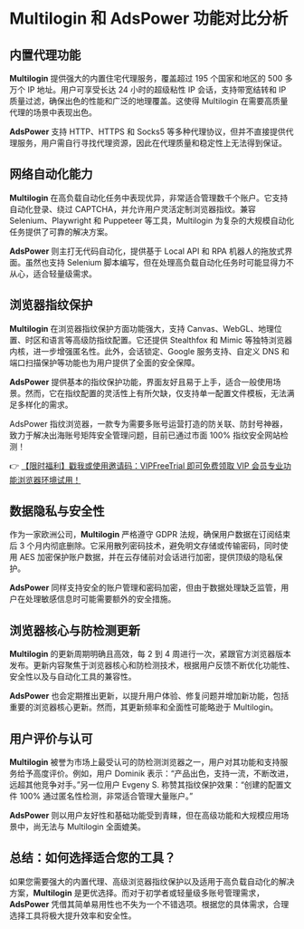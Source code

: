 # Multilogin 和 AdsPower 功能对比分析

## 内置代理功能

**Multilogin** 提供强大的内置住宅代理服务，覆盖超过 195 个国家和地区的 500 多万个 IP 地址。用户可享受长达 24 小时的超级粘性 IP 会话，支持带宽结转和 IP 质量过滤，确保出色的性能和广泛的地理覆盖。这使得 Multilogin 在需要高质量代理的场景中表现出色。

**AdsPower** 支持 HTTP、HTTPS 和 Socks5 等多种代理协议，但并不直接提供代理服务，用户需自行寻找代理资源，因此在代理质量和稳定性上无法得到保证。

## 网络自动化能力

**Multilogin** 在高负载自动化任务中表现优异，非常适合管理数千个账户。它支持自动化登录、绕过 CAPTCHA，并允许用户灵活定制浏览器指纹。兼容 Selenium、Playwright 和 Puppeteer 等工具，Multilogin 为复杂的大规模自动化任务提供了可靠的解决方案。

**AdsPower** 则主打无代码自动化，提供基于 Local API 和 RPA 机器人的拖放式界面。虽然也支持 Selenium 脚本编写，但在处理高负载自动化任务时可能显得力不从心，适合轻量级需求。

## 浏览器指纹保护

**Multilogin** 在浏览器指纹保护方面功能强大，支持 Canvas、WebGL、地理位置、时区和语言等高级防指纹配置。它还提供 Stealthfox 和 Mimic 等独特浏览器内核，进一步增强匿名性。此外，会话锁定、Google 服务支持、自定义 DNS 和端口扫描保护等功能也为用户提供了全面的安全保障。

**AdsPower** 提供基本的指纹保护功能，界面友好且易于上手，适合一般使用场景。然而，它在指纹配置的灵活性上有所欠缺，仅支持单一配置文件模板，无法满足多样化的需求。

AdsPower 指纹浏览器，一款专为需要多账号运营打造的防关联、防封号神器，致力于解决出海账号矩阵安全管理问题，目前已通过市面 100% 指纹安全网站检测！

👉 [【限时福利】戳我或使用邀请码：VIPFreeTrial 即可免费领取 VIP 会员专业功能浏览器环境试用！](https://bit.ly/adspower_free)

## 数据隐私与安全性

作为一家欧洲公司，**Multilogin** 严格遵守 GDPR 法规，确保用户数据在订阅结束后 3 个月内彻底删除。它采用散列密码技术，避免明文存储或传输密码，同时使用 AES 加密保护账户数据，并在云存储前对会话进行加密，提供顶级的隐私保护。

**AdsPower** 同样支持安全的账户管理和密码加密，但由于数据处理缺乏监管，用户在处理敏感信息时可能需要额外的安全措施。

## 浏览器核心与防检测更新

**Multilogin** 的更新周期明确且高效，每 2 到 4 周进行一次，紧跟官方浏览器版本发布。更新内容聚焦于浏览器核心和防检测技术，根据用户反馈不断优化功能性、安全性以及与自动化工具的兼容性。

**AdsPower** 也会定期推出更新，以提升用户体验、修复问题并增加新功能，包括重要的浏览器核心更新。然而，其更新频率和全面性可能略逊于 Multilogin。

## 用户评价与认可

**Multilogin** 被誉为市场上最受认可的防检测浏览器之一，用户对其功能和支持服务给予高度评价。例如，用户 Dominik 表示：“产品出色，支持一流，不断改进，远超其他竞争对手。”另一位用户 Evgeny S. 称赞其指纹保护效果：“创建的配置文件 100% 通过匿名性检测，非常适合管理大量账户。”

**AdsPower** 则以用户友好性和基础功能受到青睐，但在高级功能和大规模应用场景中，尚无法与 Multilogin 全面媲美。

## 总结：如何选择适合您的工具？

如果您需要强大的内置代理、高级浏览器指纹保护以及适用于高负载自动化的解决方案，**Multilogin** 是更优选择。而对于初学者或轻量级多账号管理需求，**AdsPower** 凭借其简单易用性也不失为一个不错选项。根据您的具体需求，合理选择工具将极大提升效率和安全性。